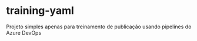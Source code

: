 # training-yaml
Projeto simples apenas para treinamento de publicação usando pipelines do Azure DevOps
